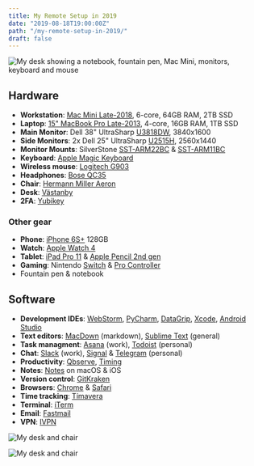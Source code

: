 ```yaml
---
title: My Remote Setup in 2019
date: "2019-08-18T19:00:00Z"
path: "/my-remote-setup-in-2019/"
draft: false
---
```


![My desk showing a notebook, fountain pen, Mac Mini, monitors, keyboard and mouse](./desk_cover.jpg)

## Hardware

+ **Workstation**: [Mac Mini Late-2018][macmini], 6-core, 64GB RAM, 2TB SSD
+ **Laptop**: [15" MacBook Pro Late-2013][mbp], 4-core, 16GB RAM, 1TB SSD
+ **Main Monitor**: Dell 38" UltraSharp [U3818DW][dell38], 3840x1600
+ **Side Monitors**: 2x Dell 25" UltraSharp [U2515H][dell25], 2560x1440
+ **Monitor Mounts**: SilverStone [SST-ARM22BC][silverstone22] & [SST-ARM11BC][silverstone11]
+ **Keyboard**: [Apple Magic Keyboard][keyboard]
+ **Wireless mouse**: [Logitech G903][mouse]
+ **Headphones**: [Bose QC35][headphones]
+ **Chair**: [Hermann Miller Aeron][chair]
+ **Desk**: [Västanby][desk]
+ **2FA**: [Yubikey][2fa]

<!--
+ **Cable managment**:
	+ TODO-IRON-ROD
	+ TODO-REUSABLE-ZIPTIES
	+ TODO-HOOKS
	+ TODO-SLEAVES
	+ TODO-DOUBLE-SIDED-SQUARES
+ TODO: USB hub mounted underneath & Small Micro-USB charging cables
-->

### Other gear

+ **Phone**: [iPhone 6S+][phone] 128GB
+ **Watch**: [Apple Watch 4][watch]
+ **Tablet**: [iPad Pro 11][tablet] & [Apple Pencil 2nd gen][applepencil]
+ **Gaming**: Nintendo [Switch][switch] & [Pro Controller][procontroller]
+ Fountain pen & notebook

## Software

+ **Development IDEs**: [WebStorm](https://www.jetbrains.com/webstorm/), [PyCharm](https://www.jetbrains.com/pycharm/), [DataGrip](https://www.jetbrains.com/datagrip/), [Xcode](https://developer.apple.com/xcode/), [Android Studio](https://developer.android.com/studio/)
+ **Text editors**: [MacDown](https://github.com/MacDownApp/macdown) (markdown), [Sublime Text](https://www.sublimetext.com) (general)
+ **Task managment**: [Asana](https://asana.com/) (work), [Todoist](https://todoist.com) (personal)
+ **Chat**: [Slack](https://slack.com) (work), [Signal](https://www.signal.org) & [Telegram](https://telegram.org) (personal)
+ **Productivity**: [Qbserve](https://qotoqot.com/qbserve/), [Timing](https://timingapp.com)
+ **Notes**: [Notes](https://en.wikipedia.org/wiki/Notes_(Apple)) on macOS & iOS
+ **Version control**: [GitKraken](https://www.gitkraken.com/)
+ **Browsers**: [Chrome](https://www.google.com/chrome/) & [Safari](https://www.apple.com/safari/)
+ **Time tracking**: [Tímavera](https://timavera.com/)
+ **Terminal**: [iTerm](https://iterm2.com)
+ **Email**: [Fastmail](https://www.fastmail.com)
+ **VPN**: [IVPN](https://www.ivpn.net)

![My desk and chair](./desk_front.jpg)

![My desk and chair](./desk_side.jpg)


[macmini]: https://everymac.com/systems/apple/mac_mini/specs/mac-mini-core-i7-3.2-late-2018-specs.html
[mbp]: https://everymac.com/systems/apple/macbook_pro/specs/macbook-pro-core-i7-2.6-15-dual-graphics-late-2013-retina-display-specs.html
[dell38]: https://en.wikipedia.org/wiki/Dell_monitors#UltraSharp_LCD_monitors
[dell25]: https://www.tftcentral.co.uk/reviews/dell_u2515h.htm
[silverstone22]: https://www.silverstonetek.com/product.php?pid=412
[silverstone11]: https://www.silverstonetek.com/product.php?pid=408
[keyboard]: https://en.m.wikipedia.org/wiki/Magic_Keyboard
[mouse]: https://www.logitechg.com/en-us/products/gaming-mice/g903-wireless-gaming-mouse.html
[chair]: https://en.m.wikipedia.org/wiki/Aeron_chair
[desk]: https://m2.ikea.com/us/en/p/vaestanby-table-dark-brown-vaestana-dark-brown-s59040344/
[headphones]: https://en.m.wikipedia.org/wiki/Bose_headphones
[phone]: https://en.m.wikipedia.org/wiki/IPhone_6S
[tablet]: https://en.wikipedia.org/wiki/IPad_Pro
[watch]: https://en.m.wikipedia.org/wiki/Apple_Watch
[switch]: https://www.nintendo.com/switch/
[procontroller]: https://en.m.wikipedia.org/wiki/Nintendo_Switch_Pro_Controller
[2fa]: https://www.yubico.com
[applepencil]: https://en.m.wikipedia.org/wiki/Apple_Pencil